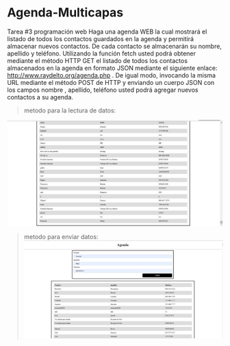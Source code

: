 # Agenda-Multicapas
Tarea #3 programación web 
Haga una agenda WEB la cual mostrará el listado de todos los contactos guardados en
la agenda y permitirá almacenar nuevos contactos.
De cada contacto se almacenarán su nombre, apellido y teléfono.
Utilizando la función fetch usted podrá obtener mediante el método HTTP GET el
listado de todos los contactos almacenados en la agenda en formato JSON mediante
el siguiente enlace: http://www.raydelto.org/agenda.php . De igual modo,
invocando la misma URL mediante el método POST de HTTP y enviando un cuerpo
JSON con los campos nombre , apellido, teléfono usted podrá agregar nuevos
contactos a su agenda.
>metodo para la lectura de datos:

![Image text](https://github.com/Francely08/Agenda-Multicapas/blob/main/AgendaMulticapa/img/Captura%20de%20pantalla%202023-02-16%20221149.png)


>metodo para enviar datos:
![Image text](https://github.com/Francely08/Agenda-Multicapas/blob/main/AgendaMulticapa/img/Captura%20de%20pantalla%202023-02-16%20221314.png)
